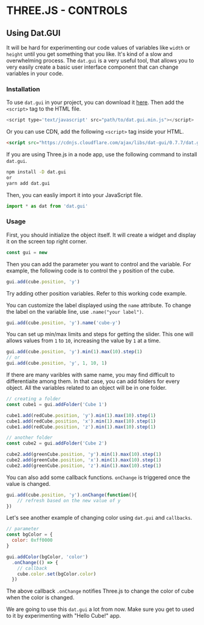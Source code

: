 # THREE.JS - CONTROLS

## Using Dat.GUI 

It will be hard for experimenting our code values of variables like `width` or `height` until you get something that you like. It's kind of a slow and overwhelming process. The `dat.gui` is a very useful tool, that allows you to very easily create a basic user interface component that can change variables in your code.

### Installation

To use `dat.gui` in your project, you can download it [here](https://github.com/dataarts/dat.gui). Then add the `<script>` tag to the HTML file.

```js
<script type='text/javascript' src="path/to/dat.gui.min.js"></script>
```

Or you can use CDN, add the following `<script>` tag inside your HTML. 

```html
<script src="https://cdnjs.cloudflare.com/ajax/libs/dat-gui/0.7.7/dat.gui.min.js"></script>
```

If you are using Three.js in a node app, use the following command to install `dat.gui`.

```bash
npm install -D dat.gui
or
yarn add dat.gui
```

Then, you can easliy import it into your JavaScript file.

```js
import * as dat from 'dat.gui'
```

### Usage
 
First, you should initialize the object itself. It will create a widget and display it on the screen top right corner.

```js
const gui = new 
```

Then you can add the parameter you want to control and the variable. For example, the following code is to control the `y` position of the cube.

```js
gui.add(cube.position, 'y')
```

Try adding other position variables. Refer to this working code example.

You can customize the label displayed using the `name` attribute. To change the label on the variable line, use `.name("your label")`.

```js
gui.add(cube.position, 'y').name('cube-y')
```

You can set up min/max limits and steps for getting the slider. This one will allows values from `1` to `10`, increasing the value by `1` at a time.

```js
gui.add(cube.position, 'y').min(1).max(10).step(1)
// or
gui.add(cube.position, 'y', 1, 10, 1)
```

If there are many varibles with same name, you may find difficult to differentiaite among them. In that case, you can add folders for every object. All the variables related to an object will be in one folder.

```js
// creating a folder
const cube1 = gui.addFolder('Cube 1')

cube1.add(redCube.position, 'y').min(1).max(10).step(1)
cube1.add(redCube.position, 'x').min(1).max(10).step(1)
cube1.add(redCube.position, 'z').min(1).max(10).step(1)

// another folder
const cube2 = gui.addFolder('Cube 2')

cube2.add(greenCube.position, 'y').min(1).max(10).step(1)
cube2.add(greenCube.position, 'x').min(1).max(10).step(1)
cube2.add(greenCube.position, 'z').min(1).max(10).step(1)
```

You can also add some callback functions.
`onChange` is triggered once the value is changed.

```js
gui.add(cube.position, 'y').onChange(function(){
    // refresh based on the new value of y
})
```

Let's see another example of changing color using `dat.gui` and `callbacks`.

```js
// parameter
const bgColor = {
  color: 0xff0000
}

gui.addColor(bgColor, 'color')
  .onChange(() => {
    // callback
    cube.color.set(bgColor.color)
  })
```

The above callback `.onChange` notifies Three.js to change the color of cube when the color is changed.

We are going to use this `dat.gui` a lot from now. Make sure you get to used to it by experimenting with "Hello Cube!" app.